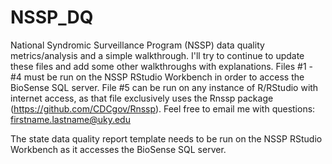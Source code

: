 # NSSP_DQ

National Syndromic Surveillance Program (NSSP) data quality metrics/analysis and a simple walkthrough. I'll try to continue to update these files and add some other walkthroughs with explanations. Files #1 - #4 must be run on the NSSP RStudio Workbench in order to access the BioSense SQL server. File #5 can be run on any instance of R/RStudio with internet access, as that file exclusively uses the Rnssp package (https://github.com/CDCgov/Rnssp). Feel free to email me with questions: firstname.lastname@uky.edu

The state data quality report template needs to be run on the NSSP RStudio Workbench as it accesses the BioSense SQL server. 
